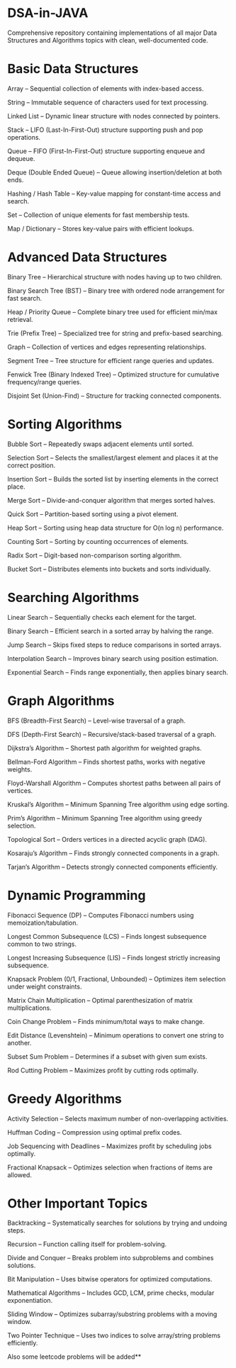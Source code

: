 # DSA-in-JAVA
Comprehensive repository containing implementations of all major Data Structures and Algorithms topics with clean, well-documented code.

# Basic Data Structures

Array – Sequential collection of elements with index-based access.

String – Immutable sequence of characters used for text processing.

Linked List – Dynamic linear structure with nodes connected by pointers.

Stack – LIFO (Last-In-First-Out) structure supporting push and pop operations.

Queue – FIFO (First-In-First-Out) structure supporting enqueue and dequeue.

Deque (Double Ended Queue) – Queue allowing insertion/deletion at both ends.

Hashing / Hash Table – Key-value mapping for constant-time access and search.

Set – Collection of unique elements for fast membership tests.

Map / Dictionary – Stores key-value pairs with efficient lookups.

# Advanced Data Structures

Binary Tree – Hierarchical structure with nodes having up to two children.

Binary Search Tree (BST) – Binary tree with ordered node arrangement for fast search.

Heap / Priority Queue – Complete binary tree used for efficient min/max retrieval.

Trie (Prefix Tree) – Specialized tree for string and prefix-based searching.

Graph – Collection of vertices and edges representing relationships.

Segment Tree – Tree structure for efficient range queries and updates.

Fenwick Tree (Binary Indexed Tree) – Optimized structure for cumulative frequency/range queries.

Disjoint Set (Union-Find) – Structure for tracking connected components.

# Sorting Algorithms

Bubble Sort – Repeatedly swaps adjacent elements until sorted.

Selection Sort – Selects the smallest/largest element and places it at the correct position.

Insertion Sort – Builds the sorted list by inserting elements in the correct place.

Merge Sort – Divide-and-conquer algorithm that merges sorted halves.

Quick Sort – Partition-based sorting using a pivot element.

Heap Sort – Sorting using heap data structure for O(n log n) performance.

Counting Sort – Sorting by counting occurrences of elements.

Radix Sort – Digit-based non-comparison sorting algorithm.

Bucket Sort – Distributes elements into buckets and sorts individually.

# Searching Algorithms

Linear Search – Sequentially checks each element for the target.

Binary Search – Efficient search in a sorted array by halving the range.

Jump Search – Skips fixed steps to reduce comparisons in sorted arrays.

Interpolation Search – Improves binary search using position estimation.

Exponential Search – Finds range exponentially, then applies binary search.

# Graph Algorithms

BFS (Breadth-First Search) – Level-wise traversal of a graph.

DFS (Depth-First Search) – Recursive/stack-based traversal of a graph.

Dijkstra’s Algorithm – Shortest path algorithm for weighted graphs.

Bellman-Ford Algorithm – Finds shortest paths, works with negative weights.

Floyd-Warshall Algorithm – Computes shortest paths between all pairs of vertices.

Kruskal’s Algorithm – Minimum Spanning Tree algorithm using edge sorting.

Prim’s Algorithm – Minimum Spanning Tree algorithm using greedy selection.

Topological Sort – Orders vertices in a directed acyclic graph (DAG).

Kosaraju’s Algorithm – Finds strongly connected components in a graph.

Tarjan’s Algorithm – Detects strongly connected components efficiently.

# Dynamic Programming

Fibonacci Sequence (DP) – Computes Fibonacci numbers using memoization/tabulation.

Longest Common Subsequence (LCS) – Finds longest subsequence common to two strings.

Longest Increasing Subsequence (LIS) – Finds longest strictly increasing subsequence.

Knapsack Problem (0/1, Fractional, Unbounded) – Optimizes item selection under weight constraints.

Matrix Chain Multiplication – Optimal parenthesization of matrix multiplications.

Coin Change Problem – Finds minimum/total ways to make change.

Edit Distance (Levenshtein) – Minimum operations to convert one string to another.

Subset Sum Problem – Determines if a subset with given sum exists.

Rod Cutting Problem – Maximizes profit by cutting rods optimally.

# Greedy Algorithms

Activity Selection – Selects maximum number of non-overlapping activities.

Huffman Coding – Compression using optimal prefix codes.

Job Sequencing with Deadlines – Maximizes profit by scheduling jobs optimally.

Fractional Knapsack – Optimizes selection when fractions of items are allowed.

# Other Important Topics

Backtracking – Systematically searches for solutions by trying and undoing steps.

Recursion – Function calling itself for problem-solving.

Divide and Conquer – Breaks problem into subproblems and combines solutions.

Bit Manipulation – Uses bitwise operators for optimized computations.

Mathematical Algorithms – Includes GCD, LCM, prime checks, modular exponentiation.

Sliding Window – Optimizes subarray/substring problems with a moving window.

Two Pointer Technique – Uses two indices to solve array/string problems efficiently.

Also some leetcode problems will be added**
